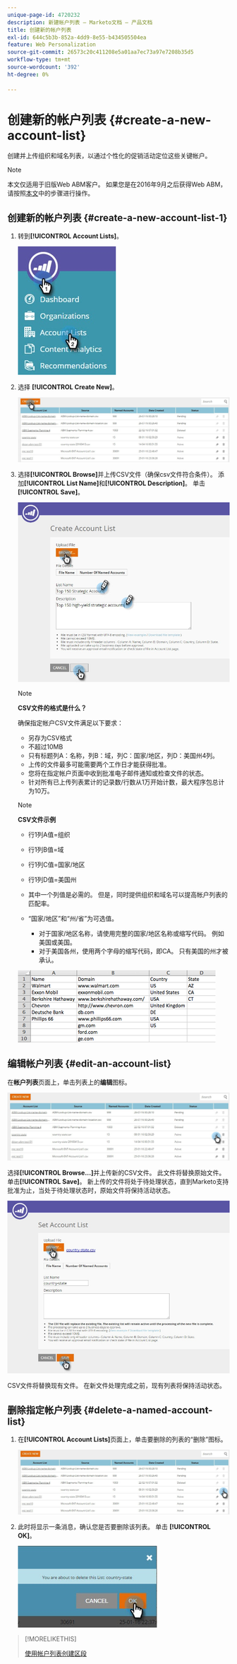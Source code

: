 ```yaml
---
unique-page-id: 4720232
description: 新建帐户列表 — Marketo文档 — 产品文档
title: 创建新的帐户列表
exl-id: 644c5b3b-852a-4dd9-8e55-b434505504ea
feature: Web Personalization
source-git-commit: 26573c20c411208e5a01aa7ec73a97e7208b35d5
workflow-type: tm+mt
source-wordcount: '392'
ht-degree: 0%

---
```


# 创建新的帐户列表 {#create-a-new-account-list}

创建并上传组织和域名列表，以通过个性化的促销活动定位这些关键帐户。

>[!NOTE]
>
>本文仅适用于旧版Web ABM客户。 如果您是在2016年9月之后获得Web ABM，请按照[本文](https://docs.marketo.com/display/DOCS/Account+Lists#AccountLists-CreateaNewAccountList)中的步骤进行操作。

## 创建新的帐户列表 {#create-a-new-account-list-1}

1. 转到&#x200B;**[!UICONTROL Account Lists]**。

   ![](assets/dropdown-account-lists-hand.jpg)

1. 选择 **[!UICONTROL Create New]**。

   ![](assets/create-new-account-list-hand.jpg)

1. 选择&#x200B;**[!UICONTROL Browse]**&#x200B;并上传CSV文件（确保csv文件符合条件）。 添加&#x200B;**[!UICONTROL List Name]**&#x200B;和&#x200B;**[!UICONTROL Description]**。 单击 **[!UICONTROL Save]**。

   ![](assets/create-account-list-hands.jpg)

   >[!NOTE]
   >
   >**CSV文件的格式是什么？**
   >
   >确保指定帐户CSV文件满足以下要求：
   >
   >* 另存为CSV格式
   >* 不超过10MB
   >* 只有标题列A：名称，列B：域，列C：国家/地区，列D：美国州4列。
   >* 上传的文件最多可能需要两个工作日才能获得批准。
   >* 您将在指定帐户页面中收到批准电子邮件通知或检查文件的状态。
   >* 针对所有已上传列表累计的记录数/行数从1万开始计数，最大程序包总计为10万。

   >[!NOTE]
   >
   >**CSV文件示例**
   >
   >* 行1列A值=组织
   >* 行1列B值=域
   >* 行1列C值=国家/地区
   >* 行1列D值=美国州
   >* 其中一个列值是必需的。 但是，同时提供组织和域名可以提高帐户列表的匹配率。
   >* “国家/地区”和“州/省”为可选值。
   >
   >   * 对于国家/地区名称，请使用完整的国家/地区名称或缩写代码。 例如 美国或美国。
   >   * 对于美国各州，使用两个字母的缩写代码，即CA。 只有美国的州才被承认。
   >
   >![](assets/image2015-2-25-12-3a19-3a10.png)

## 编辑帐户列表 {#edit-an-account-list}

在&#x200B;**帐户列表**&#x200B;页面上，单击列表上的&#x200B;**编辑**&#x200B;图标。

![](assets/create-new-account-list-edit.jpg)

选择&#x200B;**[!UICONTROL Browse...]**&#x200B;并上传新的CSV文件。 此文件将替换原始文件。 单击&#x200B;**[!UICONTROL Save]**。 新上传的文件将处于待处理状态，直到Marketo支持批准为止，当处于待处理状态时，原始文件将保持活动状态。

![](assets/set-account-list-edit-hands.jpg)

CSV文件将替换现有文件。 在新文件处理完成之前，现有列表将保持活动状态。

## 删除指定帐户列表 {#delete-a-named-account-list}

1. 在&#x200B;**[!UICONTROL Account Lists]**&#x200B;页面上，单击要删除的列表的“删除”图标。

   ![](assets/create-new-account-list-delete.jpg)

1. 此时将显示一条消息，确认您是否要删除该列表。 单击 **[!UICONTROL OK]**。

   ![](assets/delete-notification-hand.jpg)

>[!MORELIKETHIS]
>
>[使用帐户列表创建区段](/help/marketo/product-docs/web-personalization/account-based-web-marketing/create-a-segment-using-an-account-list.md)

